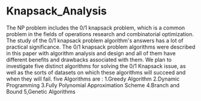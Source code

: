 # Knapsack_Analysis
The NP problem includes the 0/1 knapsack problem, which is a common problem in the fields of
operations research and combinatorial optimization. The study of the 0/1 knapsack problem
algorithm's answers has a lot of practical significance. The 0/1 knapsack problem algorithms
were described in this paper with algorithm analysis and design and all of them have different
benefits and drawbacks associated with them. We plan to investigate five distinct algorithms for
solving the 0/1 Knapsack issue, as well as the sorts of datasets on which these algorithms will
succeed and when they will fail.
five Algorithms are : 1.Greedy Algorithm
                      2.Dynamic Programming
                      3.Fully Polynomial Approximation Scheme
                      4.Branch and Bound
                      5,Genetic Algorithms
